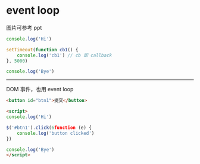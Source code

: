 # event loop

图片可参考 ppt

```js
console.log('Hi')

setTimeout(function cb1() {
    console.log('cb1') // cb 即 callback
}, 5000)

console.log('Bye')
```

------

DOM 事件，也用 event loop

```html
<button id="btn1">提交</button>

<script>
console.log('Hi')

$('#btn1').click(6function (e) {
    console.log('button clicked')
})

console.log('Bye')
</script>
```
